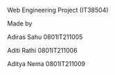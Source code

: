 Web Engineering Project (IT38504)


Made by

Adiras Sahu 0801IT211005

Aditi Rathi 0801IT211006

Aditya Nema 0801IT211009
